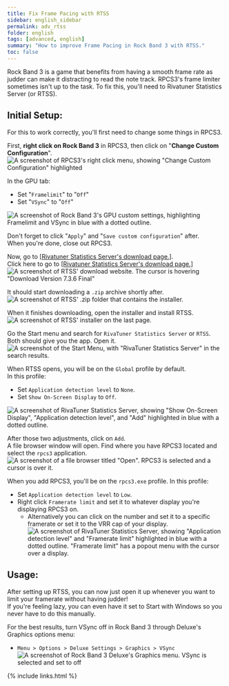 ```yaml
---
title: Fix Frame Pacing with RTSS
sidebar: english_sidebar
permalink: adv_rtss
folder: english
tags: [advanced, english]
summary: "How to improve Frame Pacing in Rock Band 3 with RTSS."
toc: false
---
```


Rock Band 3 is a game that benefits from having a smooth frame rate as judder can make it distracting to read the note track. RPCS3's frame limiter sometimes isn't up to the task. To fix this, you'll need to Rivatuner Statistics Server (or RTSS).

## Initial Setup:

For this to work correctly, you'll first need to change some things in RPCS3.

First, **right click on Rock Band 3** in RPCS3, then click on "**Change Custom Configuration**".  
![A screenshot of RPCS3's right click menu, showing "Change Custom Configuration" highlighted](https://carlmylo.github.io/docu-rpcs3/images/cust/rpcs3customconfigchange.png "Change Custom Configuration")

In the GPU tab:
* Set "`Framelimit`" to "`Off`"
* Set "`VSync`" to "`Off`"  

![A screenshot of Rock Band 3's GPU custom settings, highlighting Framelimit and VSync in blue with a dotted outline.](https://carlmylo.github.io/docu-rpcs3/images/xtra/rtss/rpcs3disable.png "GPU")

Don't forget to click "`Apply`" and "`Save custom configuration`" after.  
When you're done, close out RPCS3.

Now, go to [[Rivatuner Statistics Server's download page.]](https://www.guru3d.com/download/rtss-rivatuner-statistics-server-download/).  
Click here to go to [[Rivatuner Statistics Server's download page.]](https://www.guru3d.com/download/rtss-rivatuner-statistics-server-download/)  
![A screenshot of RTSS' download website. The cursor is hovering "Download Version 7.3.6 Final"](https://carlmylo.github.io/docu-rpcs3/images/xtra/rtss/rtssdl.png "Guru3D RTSS Rivatuner Statistics Server Download 7.3.6 Final")

It should start downloading a `.zip` archive shortly after.  
![A screenshot of RTSS' .zip folder that contains the installer.](https://carlmylo.github.io/docu-rpcs3/images/xtra/rtss/rtssdlbrowser.png "[Guru3D.com]-RTSS.zip")

When it finishes downloading, open the installer and install RTSS. 
![A screenshot of RTSS' installer on the last page.](https://carlmylo.github.io/docu-rpcs3/images/xtra/rtss/install6.png "[Guru3D.com]-RTSS.zip")

Go the Start menu and search for `RivaTuner Statistics Server` or `RTSS`. Both should give you the app. Open it.  
![A screenshot of the Start Menu, with "RivaTuner Statistics Server" in the search results.](https://carlmylo.github.io/docu-rpcs3/images/xtra/rtss/rtssstart.png "Start search")

When RTSS opens, you will be on the `Global` profile by default.  
In this profile:
* Set `Application detection level` to `None`.
* Set `Show On-Screen Display` to `Off`.  

![A screenshot of RivaTuner Statistics Server, showing "Show On-Screen Display", "Application detection level", and "Add" highlighted in blue with a dotted outline.](https://carlmylo.github.io/docu-rpcs3/images/xtra/rtss/rtssglobal.png "Rivatuner Statistics Server: Global")

After those two adjustments, click on `Add`.  
A file browser window will open. Find where you have RPCS3 located and select the `rpcs3` application.
![A screenshot of a file browser titled "Open". RPCS3 is selected and a cursor is over it.](https://carlmylo.github.io/docu-rpcs3/images/xtra/rtss/rtssaddrpcs3.png "Open")

When you add RPCS3, you'll be on the `rpcs3.exe` profile.
In this profile:
* Set `Application detection level` to `Low`.
* Right click `Framerate limit` and set it to whatever display you're displaying RPCS3 on.
	* Alternatively you can click on the number and set it to a specific framerate or set it to the VRR cap of your display.
![A screenshot of RivaTuner Statistics Server, showing "Application detection level" and "Framerate limit" highlighted in blue with a dotted outline. "Framerate limit" has a popout menu with the cursor over a display.](https://carlmylo.github.io/docu-rpcs3/images/xtra/rtss/rtssrpcs3.png "Rivatuner Statistics Server: rpcs3.exe")

## Usage:

After setting up RTSS, you can now just open it up whenever you want to limit your framerate without having judder!  
If you're feeling lazy, you can even have it set to Start with Windows so you never have to do this manually.

For the best results, turn VSync off in Rock Band 3 through Deluxe's Graphics options menu:
* `Menu > Options > Deluxe Settings > Graphics > VSync`  
![A screenshot of Rock Band 3 Deluxe's Graphics menu. VSync is selected and set to off](https://carlmylo.github.io/docu-rpcs3/images/xtra/rtss/rb3vsync.png "VSync: Off")

{% include links.html %}